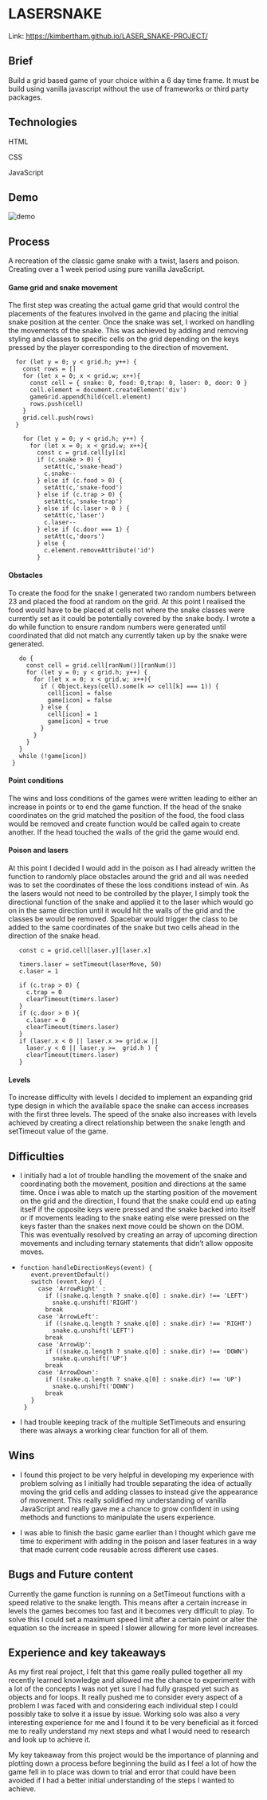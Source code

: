 

<h1> LASERSNAKE </h1>

Link: https://kimbertham.github.io/LASER_SNAKE-PROJECT/

<h2> Brief </h2> 
<p> Build a grid based game of your choice within a 6 day time frame. It must be build using vanilla javascript without the use of frameworks or third party packages. </p>

<h2> Technologies </h2>
<p>HTML</p>
<p>CSS</p>
<p>JavaScript</p>

<h2> Demo </h2>
<img src='https://i.imgur.com/s40DynM.gif' alt='demo' />
 
<h2> Process </h2>
<p>A recreation of the classic game snake with a twist, lasers and poison. Creating over a 1 week period using pure vanilla JavaScript.

<h4> Game grid and snake movement</h4>
<p> The first step was creating the actual game grid that would control the placements of the features involved in the game and placing the initial snake position at the center. Once the snake was set, I worked on handling the movements of the snake. This was achieved by adding and removing styling and classes to specific cells on the grid depending on the keys pressed by the player corresponding to the direction of movement. </p>

``` 
  for (let y = 0; y < grid.h; y++) { 
    const rows = [] 
    for (let x = 0; x < grid.w; x++){
      const cell = { snake: 0, food: 0,trap: 0, laser: 0, door: 0 } 
      cell.element = document.createElement('div')
      gameGrid.appendChild(cell.element) 
      rows.push(cell)
    }
    grid.cell.push(rows) 
  } 
```
```
    for (let y = 0; y < grid.h; y++) { 
      for (let x = 0; x < grid.w; x++){
        const c = grid.cell[y][x]
        if (c.snake > 0) {
          setAtt(c,'snake-head')
          c.snake--
        } else if (c.food > 0) {
          setAtt(c,'snake-food')
        } else if (c.trap > 0) {
          setAtt(c,'snake-trap')
        } else if (c.laser > 0 ) {
          setAtt(c,'laser') 
          c.laser--
        } else if (c.door === 1) {
          setAtt(c,'doors') 
        } else {
          c.element.removeAttribute('id')
        } 
 ```

<h4>Obstacles</h4>
 <p> To create the food for the snake I generated two random numbers between 23 and placed the food at random on the grid. At this point I realised the food would have to be placed at cells not where the snake classes were currently set as it could be potentially covered by the snake body. I wrote a do while function to ensure random numbers were generated until coordinated that did not match any currently taken up by the snake were generated. <p>
 
 ```
    do { 
      const cell = grid.cell[ranNum()][ranNum()]
      for (let y = 0; y < grid.h; y++) { 
        for (let x = 0; x < grid.w; x++){
          if ( Object.keys(cell).some(k => cell[k] === 1)) {
            cell[icon] = false
            game[icon] = false
          } else {
            cell[icon] = 1
            game[icon] = true
          }
        }
      }
    }
    while (!game[icon])
  }
  ```
 
<h4>Point conditions</h4>
 <p> The wins and loss conditions of the games were written leading to either an increase in points or to end the game function. If the head of the snake coordinates on the grid matched the position of the food, the food class would be removed and create function would be called again to create another. If the head touched the walls of the grid the game would end. <p>
 
 <h4> Poison and lasers</h4>
 <p> At this point I decided I would add in the poison as I had already written the function to randomly place obstacles around the grid and all was needed was to set the coordinates of these the loss conditions instead of win. As the lasers would not need to be controlled by the player, I simply took the directional function of the snake and applied it to the laser which would go on in the same direction until it would hit the walls of the grid and the classes be would be removed. Spacebar would trigger the class to be added to the same coordinates of the snake but two cells ahead in the direction of the snake head. </p>
 
 ```
    const c = grid.cell[laser.y][laser.x]

    timers.laser = setTimeout(laserMove, 50)
    c.laser = 1

    if (c.trap > 0) {
      c.trap = 0
      clearTimeout(timers.laser)
    } 
    if (c.door > 0 ){
      c.laser = 0 
      clearTimeout(timers.laser)
    } 
    if (laser.x < 0 || laser.x >= grid.w ||
      laser.y < 0 || laser.y >=  grid.h ) {
      clearTimeout(timers.laser)
    }

 ```
 
<h4> Levels </h4>
<p> To increase difficulty with levels I decided to implement an expanding grid type design in which the available space the snake can access increases with the first three levels. The speed of the snake also increases with levels achieved by creating a direct relationship between the snake length and setTimeout value of the game.</p>


<h2> Difficulties </h2>
<ul>
<li> <p> I initially had a lot of trouble handling the movement of the snake and coordinating both the movement, position and directions at the same time. Once i was able to match up the starting position of the movement on the grid and the direction, I found that the snake could end up eating itself if the opposite keys were pressed and the snake backed into itself or if movements leading to the snake eating else were pressed on the keys faster than the snakes next move could be shown on the DOM. This was eventually resolved by creating an array of upcoming direction movements and including ternary statements that didn’t allow opposite moves. <p><li>
 
 ``` 
 function handleDirectionKeys(event) {
    event.preventDefault()
    switch (event.key) {
      case 'ArrowRight' :
        if ((snake.q.length ? snake.q[0] : snake.dir) !== 'LEFT') 
          snake.q.unshift('RIGHT')
        break
      case 'ArrowLeft': 
        if ((snake.q.length ? snake.q[0] : snake.dir) !== 'RIGHT') 
          snake.q.unshift('LEFT')
        break
      case 'ArrowUp': 
        if ((snake.q.length ? snake.q[0] : snake.dir) !== 'DOWN') 
          snake.q.unshift('UP')
        break
      case 'ArrowDown':
        if ((snake.q.length ? snake.q[0] : snake.dir) !== 'UP') 
          snake.q.unshift('DOWN')
        break
    }
  }
 ```
<li><p>I had trouble keeping track of the multiple SetTimeouts and ensuring there was always a working clear function for all of them. </p></li>
 </ul>

<h2> Wins </h2>
<ul>
 <li><p> I found this project to be very helpful in developing my experience with problem solving as I initially had trouble separating the idea of actually moving the grid cells and adding classes to instead give the appearance of movement. This really solidified my understanding of vanilla JavaScript and really gave me a chance to grow confident in using methods and functions to manipulate the users experience. </p></li>
<li><p> I was able to finish the basic game earlier than I thought which gave me time to experiment with adding in the poison and laser features in a way that made current code reusable across different use cases.</li></p>
 </ul>
 
 <h2> Bugs and Future content </h2>
 <p> Currently the game function is running on a SetTimeout functions with a speed relative to the snake length. This means after a certain increase in levels the games becomes too fast and it becomes very difficult to play. To solve this I could set a maximum speed limit after a certain point or alter the equation so the increase in speed I slower allowing for more level increases.

<h2> Experience and key takeaways </h2>
<p> As my first real project, I felt that this game really pulled together all my recently learned knowledge and allowed me the chance to experiment with a lot of the concepts I was not yet sure I had fully grasped yet such as objects and for loops. It really pushed me to consider every aspect of a problem I was faced with and considering each individual step I could possibly take to solve it a issue by issue.  Working solo was also a very interesting experience for me and I found it to be very beneficial as it forced me to really understand my next steps and what I would need to research and look up to achieve it. 
 <p> My key takeaway from this project would be the importance of planning and plotting down a process before beginning the build as I feel a lot of how the game fell in to place was down to trial and error that could have been avoided if I had a better initial understanding of the steps I wanted to achieve. </p>

